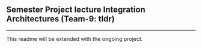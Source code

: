 ## Semester Project lecture Integration Architectures (Team-9: tldr)
---

This readme will be extended with the ongoing project.